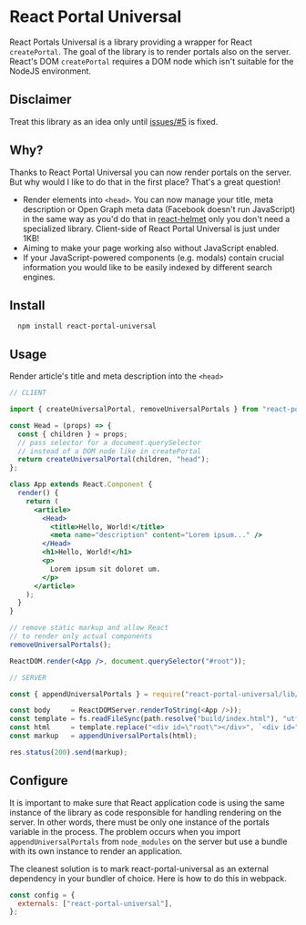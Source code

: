 # React Portal Universal

React Portals Universal is a library providing a wrapper for React `createPortal`. The goal of the
library is to render portals also on the server. React's DOM `createPortal` requires a DOM node
which isn't suitable for the NodeJS environment.

## Disclaimer

Treat this library as an idea only until [issues/#5](https://github.com/MichalZalecki/react-portal-universal/issues/5) is fixed.

## Why?

Thanks to React Portal Universal you can now render portals on the server. But why would I like to do that in the first place? That's a great question!

* Render elements into `<head>`. You can now manage your title, meta description or Open Graph meta data (Facebook doesn't run JavaScript) in the same way as you'd do that in [react-helmet]() only you don't need a specialized library. Client-side of React Portal Universal is just under 1KB!
* Aiming to make your page working also without JavaScript enabled.
* If your JavaScript-powered components (e.g. modals) contain crucial information you would like to be easily indexed by different search engines.

## Install

```commandline
  npm install react-portal-universal
```

## Usage

Render article's title and meta description into the `<head>`

```jsx
// CLIENT

import { createUniversalPortal, removeUniversalPortals } from "react-portal-universal";

const Head = (props) => {
  const { children } = props;
  // pass selector for a document.querySelector
  // instead of a DOM node like in createPortal
  return createUniversalPortal(children, "head");
};

class App extends React.Component {
  render() {
    return (
      <article>
        <Head>
          <title>Hello, World!</title>
          <meta name="description" content="Lorem ipsum..." />
        </Head>
        <h1>Hello, World!</h1>
        <p>
          Lorem ipsum sit doloret um.
        </p>
      </article>
    );
  }
}

// remove static markup and allow React
// to render only actual components
removeUniversalPortals();

ReactDOM.render(<App />, document.querySelector("#root"));
```

```js
// SERVER

const { appendUniversalPortals } = require("react-portal-universal/lib/server");

const body     = ReactDOMServer.renderToString(<App />));
const template = fs.readFileSync(path.resolve("build/index.html"), "utf8");
const html     = template.replace("<div id=\"root\"></div>", `<div id="root">${body}</div>`);
const markup   = appendUniversalPortals(html);

res.status(200).send(markup);
```

## Configure

It is important to make sure that React application code is using the same instance of the library
as code responsible for handling rendering on the server. In other words, there must be only one
instance of the portals variable in the process. The problem occurs when you import
`appendUniversalPortals` from `node_modules` on the server but use a bundle with its own instance to
render an application.

The cleanest solution is to mark react-portal-universal as an external dependency in your bundler of choice. Here is how to do this in webpack.

```js
const config = {
  externals: ["react-portal-universal"],
};
```
